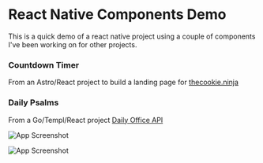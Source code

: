 # React Native Components Demo

This is a quick demo of a react native project using a couple of components I've been working on for other projects.

### Countdown Timer

From an Astro/React project to build a landing page for [thecookie.ninja](https://thecookie.ninja/)

### Daily Psalms

From a Go/Templ/React project [Daily Office API](https://github.com/seanthesheep/daily-office-api)

![App Screenshot](https://drive.google.com/uc?export=view&id=1PqrqwPoPOCYQSbn7XCJ94Fcmyt-_pXh2)

![App Screenshot](https://drive.google.com/uc?export=view&id=1PzEGO36KilXp8RBwpxWlF7Ak5A4trqJW)
